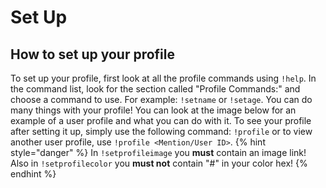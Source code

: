 # Set Up
## How to set up your profile
To set up your profile, first look at all the profile commands using `!help`. In the command list, look for the section called "Profile Commands:" and choose a command to use. For example: `!setname` or `!setage`. You can do many things with your profile! You can look at the image below for an example of a user profile and what you can do with it. To see your profile after setting it up, simply use the following command: `!profile` or to view another user profile, use `!profile <Mention/User ID>`.
{% hint style="danger" %}
In `!setprofileimage` you **must** contain an image link! Also in `!setprofilecolor` you **must not** contain "#" in your color hex!
{% endhint %}
